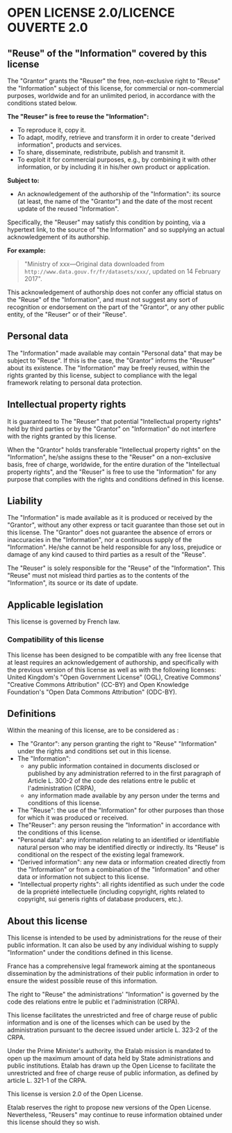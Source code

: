# OPEN LICENSE 2.0/LICENCE OUVERTE 2.0

## "Reuse" of the "Information" covered by this license

The "Grantor" grants the "Reuser" the free, non-exclusive right to "Reuse" the "Information" subject of this license, for commercial or non-commercial purposes, worldwide and for an unlimited period, in accordance with the conditions stated below.

**The "Reuser" is free to reuse the "Information":**

- To reproduce it, copy it.
- To adapt, modify, retrieve and transform it in order to create "derived information", products and services.
- To share, disseminate, redistribute, publish and transmit it.
- To exploit it for commercial purposes, e.g., by combining it with other information, or by including it in his/her own product or application.

**Subject to:**

- An acknowledgement of the authorship of the "Information": its source (at least, the name of the "Grantor") and the date of the most recent update of the reused "Information".

Specifically, the "Reuser" may satisfy this condition by pointing, via a hypertext link, to the source of "the Information" and so supplying an actual acknowledgement of its authorship.

**For example:**

> "Ministry of xxx—Original data downloaded from `http://www.data.gouv.fr/fr/datasets/xxx/`, updated on 14 February 2017".

This acknowledgement of authorship does not confer any official status on the "Reuse" of the "Information", and must not suggest any sort of recognition or endorsement on the part of the "Grantor", or any other public entity, of the "Reuser" or of their "Reuse".

## Personal data

The "Information" made available may contain "Personal data" that may be subject to "Reuse". If this is the case, the "Grantor" informs the "Reuser" about its existence. The "Information" may be freely reused, within the rights granted by this license, subject to compliance with the legal framework relating to personal data protection.

## Intellectual property rights

It is guaranteed to The "Reuser" that potential "Intellectual property rights" held by third parties or by the "Grantor" on "Information" do not interfere with the rights granted by this license.

When the "Grantor" holds transferable "Intellectual property rights" on the "Information", he/she assigns these to the "Reuser" on a non-exclusive basis, free of charge, worldwide, for the entire duration of the "Intellectual property rights", and the "Reuser" is free to use the "Information" for any purpose that complies with the rights and conditions defined in this license.

## Liability

The "Information" is made available as it is produced or received by the "Grantor", without any other express or tacit guarantee than those set out in this license. The "Grantor" does not guarantee the absence of errors or inaccuracies in the "Information", nor a continuous supply of the "Information". He/she cannot be held responsible for any loss, prejudice or damage of any kind caused to third parties as a result of the "Reuse".

The "Reuser" is solely responsible for the "Reuse" of the "Information". This "Reuse" must not mislead third parties as to the contents of the "Information", its source or its date of update.

## Applicable legislation

This license is governed by French law.

### Compatibility of this license

This license has been designed to be compatible with any free license that at least requires an acknowledgement of authorship, and specifically with the previous version of this license as well as with the following licenses: United Kingdom's "Open Government License" (OGL), Creative Commons' "Creative Commons Attribution" (CC-BY) and Open Knowledge Foundation's "Open Data Commons Attribution" (ODC-BY).

## Definitions

Within the meaning of this license, are to be considered as :

- The "Grantor": any person granting the right to "Reuse" "Information" under the rights and conditions set out in this license.
- The "Information":
  - any public information contained in documents disclosed or published by any administration referred to in the first paragraph of Article L. 300-2 of the code des relations entre le public et l'administration (CRPA),
  - any information made available by any person under the terms and conditions of this license.
- The "Reuse": the use of the "Information" for other purposes than those for which it was produced or received.
- The"Reuser": any person reusing the "Information" in accordance with the conditions of this license.
- "Personal data": any information relating to an identified or identifiable natural person who may be identified directly or indirectly. Its "Reuse" is conditional on the respect of the existing legal framework.
- "Derived information": any new data or information created directly from the "Information" or from a combination of the "Information" and other data or information not subject to this license.
- "Intellectual property rights": all rights identified as such under the code de la propriété intellectuelle (including copyright, rights related to copyright, sui generis rights of database producers, etc.).

## About this license

This license is intended to be used by administrations for the reuse of their public information. It can also be used by any individual wishing to supply "Information" under the conditions defined in this license.

France has a comprehensive legal framework aiming at the spontaneous dissemination by the administrations of their public information in order to ensure the widest possible reuse of this information.

The right to "Reuse" the administrations' "Information" is governed by the code des relations entre le public et l'administration (CRPA).

This license facilitates the unrestricted and free of charge reuse of public information and is one of the licenses which can be used by the administration pursuant to the decree issued under article L. 323-2 of the CRPA.

Under the Prime Minister's authority, the Etalab mission is mandated to open up the maximum amount of data held by State administrations and public institutions. Etalab has drawn up the Open License to facilitate the unrestricted and free of charge reuse of public information, as defined by article L. 321-1 of the CRPA.

This license is version 2.0 of the Open License.

Etalab reserves the right to propose new versions of the Open License. Nevertheless, "Reusers" may continue to reuse information obtained under this license should they so wish.
